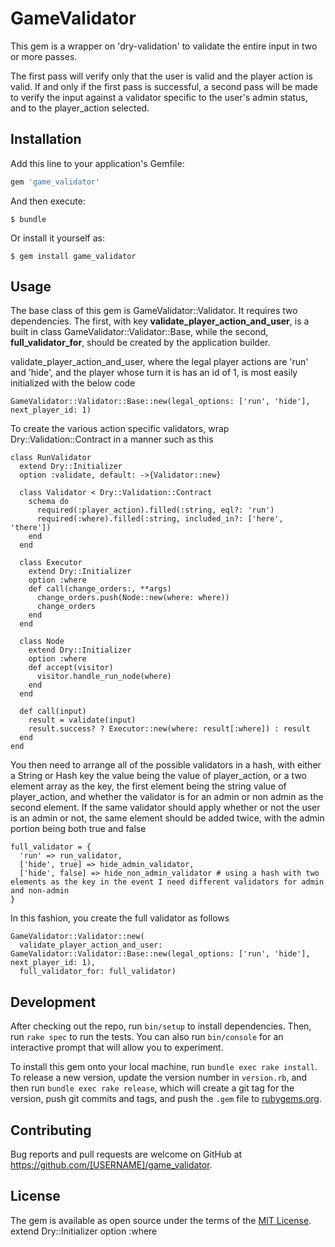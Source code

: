 # GameValidator

This gem is a wrapper on 'dry-validation' to validate the entire input in two or more passes.

The first pass will verify only that the user is valid and the player action is valid.  If and only if the first pass is successful, a second pass will be made to verify the input against a validator specific to the user's admin status, and to the player_action selected. 


## Installation

Add this line to your application's Gemfile:

```ruby
gem 'game_validator'
```

And then execute:

    $ bundle

Or install it yourself as:

    $ gem install game_validator

## Usage

The base class of this gem is GameValidator::Validator.  It requires two dependencies.  The first, with key <b>validate_player_action_and_user</b>, is a built in class GameValidator::Validator::Base, while the second, <b>full_validator_for</b>, should be created by the application builder.

validate_player_action_and_user, where the legal player actions are 'run' and 'hide', and the player whose turn it is has an id of 1, is most easily initialized with the below code
```
GameValidator::Validator::Base::new(legal_options: ['run', 'hide'], next_player_id: 1)
```

To create the various action specific validators, wrap Dry::Validation::Contract in a manner such as this
```
class RunValidator
  extend Dry::Initializer
  option :validate, default: ->{Validator::new}
  
  class Validator < Dry::Validation::Contract
    schema do
      required(:player_action).filled(:string, eql?: 'run')
      required(:where).filled(:string, included_in?: ['here', 'there'])
    end
  end
  
  class Executor
    extend Dry::Initializer
    option :where
    def call(change_orders:, **args)
      change_orders.push(Node::new(where: where))
      change_orders
    end
  end
  
  class Node
    extend Dry::Initializer
    option :where
    def accept(visitor)
      visitor.handle_run_node(where)
    end
  end

  def call(input)
    result = validate(input)
    result.success? ? Executor::new(where: result[:where]) : result
  end
end
```
You then need to arrange all of the possible validators in a hash, with either a String or Hash key the value being the value of player_action, or a two element array as the key, the first element being the string value of player_action, and whether the validator is for an admin or non admin as the second element.  If the same validator should apply whether or not the user is an admin or not, the same element should be added twice, with the admin portion being both true and false

```
full_validator = {
  'run' => run_validator,
  ['hide', true] => hide_admin_validator,
  ['hide', false] => hide_non_admin_validator # using a hash with two elements as the key in the event I need different validators for admin and non-admin
}
```

In this fashion, you create the full validator as follows
```
GameValidator::Validator::new(
  validate_player_action_and_user: GameValidator::Validator::Base::new(legal_options: ['run', 'hide'], next_player_id: 1),
  full_validator_for: full_validator)
```

## Development

After checking out the repo, run `bin/setup` to install dependencies. Then, run `rake spec` to run the tests. You can also run `bin/console` for an interactive prompt that will allow you to experiment.

To install this gem onto your local machine, run `bundle exec rake install`. To release a new version, update the version number in `version.rb`, and then run `bundle exec rake release`, which will create a git tag for the version, push git commits and tags, and push the `.gem` file to [rubygems.org](https://rubygems.org).

## Contributing

Bug reports and pull requests are welcome on GitHub at https://github.com/[USERNAME]/game_validator.

## License

The gem is available as open source under the terms of the [MIT License](https://opensource.org/licenses/MIT).
    extend Dry::Initializer
    option :where
